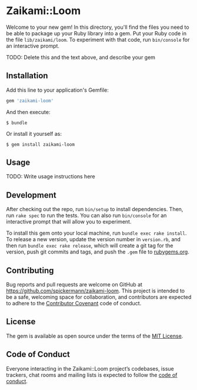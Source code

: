 # Zaikami::Loom

Welcome to your new gem! In this directory, you'll find the files you need to be able to package up your Ruby library into a gem. Put your Ruby code in the file `lib/zaikami/loom`. To experiment with that code, run `bin/console` for an interactive prompt.

TODO: Delete this and the text above, and describe your gem

## Installation

Add this line to your application's Gemfile:

```ruby
gem 'zaikami-loom'
```

And then execute:

    $ bundle

Or install it yourself as:

    $ gem install zaikami-loom

## Usage

TODO: Write usage instructions here

## Development

After checking out the repo, run `bin/setup` to install dependencies. Then, run `rake spec` to run the tests. You can also run `bin/console` for an interactive prompt that will allow you to experiment.

To install this gem onto your local machine, run `bundle exec rake install`. To release a new version, update the version number in `version.rb`, and then run `bundle exec rake release`, which will create a git tag for the version, push git commits and tags, and push the `.gem` file to [rubygems.org](https://rubygems.org).

## Contributing

Bug reports and pull requests are welcome on GitHub at https://github.com/spickermann/zaikami-loom. This project is intended to be a safe, welcoming space for collaboration, and contributors are expected to adhere to the [Contributor Covenant](http://contributor-covenant.org) code of conduct.

## License

The gem is available as open source under the terms of the [MIT License](https://opensource.org/licenses/MIT).

## Code of Conduct

Everyone interacting in the Zaikami::Loom project’s codebases, issue trackers, chat rooms and mailing lists is expected to follow the [code of conduct](https://github.com/spickermann/zaikami-loom/blob/master/CODE_OF_CONDUCT.md).
